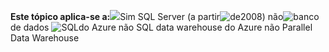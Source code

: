 <Token>**Este tópico aplica-se a:**![](media/yes-icon.png)Sim SQL Server (a partir![de](media/no-icon.png)2008) não![banco](media/no-icon.png)de dados ![SQL](media/no-icon.png)do Azure não SQL data warehouse do Azure não Parallel Data Warehouse</Token>

